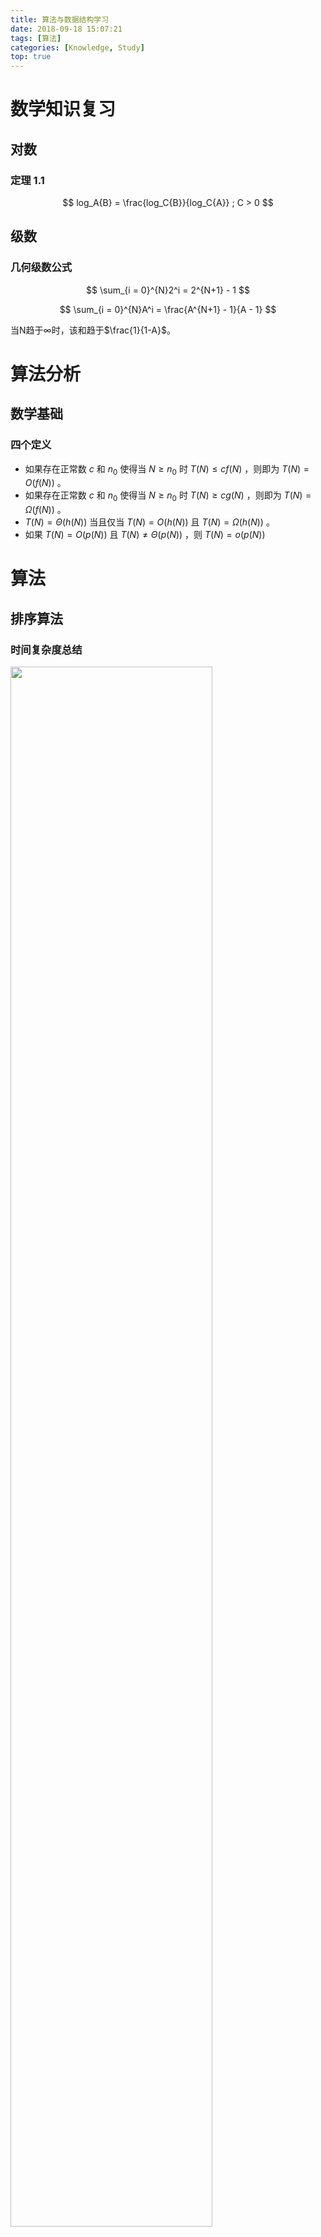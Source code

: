 ```yaml
---
title: 算法与数据结构学习
date: 2018-09-18 15:07:21
tags: [算法]
categories: [Knowledge, Study]
top: true
---
```


# 数学知识复习

## 对数

### 定理 1.1
$$ log_A{B} = \frac{log_C{B}}{log_C{A}} ; C > 0 $$

## 级数

### 几何级数公式

$$ \sum_{i = 0}^{N}2^i = 2^{N+1} - 1 $$

$$ \sum_{i = 0}^{N}A^i = \frac{A^{N+1} - 1}{A - 1} $$

当N趋于$\infty$时，该和趋于$\frac{1}{1-A}$。

# 算法分析

## 数学基础

### 四个定义

- 如果存在正常数 $c$ 和 $n_0$ 使得当 $N \geq n_0$ 时 $T(N) \leq cf(N)$ ，则即为 $T(N) = O(f(N))$ 。
- 如果存在正常数 $c$ 和 $n_0$ 使得当 $N \geq n_0$ 时 $T(N) \geq cg(N)$ ，则即为 $T(N) = \Omega(f(N))$ 。
- $T(N) = \Theta (h(N))$ 当且仅当 $T(N) = O(h(N))$ 且 $T(N) = \Omega(h(N))$ 。
- 如果 $T(N) = O(p(N))$ 且 $T(N) \neq \Theta(p(N))$ ，则 $T(N) = o(p(N))$

# 算法

## 排序算法

### 时间复杂度总结

<img src = "2018_09_26_01.jpg" width = "80%" />

### 插入排序

#### 原理

- 自我理解像扑克牌起牌一样，一张一张插入到已有的序列中

<img src = "2018_09_26_02.gif" width = "80%" />

```c++
    /*
     * @function 用插入排序数组
     * @param data 数组首地址
     * @param length 数组长度
     * @param order 排列顺序：顺序，true；倒序，false
     */
    template<typename T>
    void insertionSort(T *data, int length, bool order = true) {
        T tmp = 0;
        for (int i = 1; i < length; ++i) {
            tmp = data[i];
            int j = 0;
            for (j = i; j > 0 && ((data[j - 1] > tmp) ^ !order); --j) {
                data[j] = data[j - 1];
            }
            data[j] = tmp;
        }
    }
```

#### 定理

- $N$个互异数的数组的平均逆序数是$N(N-1)/4$。
- 通过交换相邻元素进行排序的任何算法平均需要$\Omega(N^2)$时间。

### 希尔排序

- 带间隔的插入排序

<img src = "2018_09_26_03.gif" width = "80%" />

```c++
    /*
     * @function 用希尔增量的希尔排序数组
     * @param data 数组首地址
     * @param length 数组长度
     * @param order 排列顺序：顺序，true；倒序，false
     */
    template<typename T>
    void shellSort(T *data, int length, bool order = true) {
        T tmp = 0;
        for (int increment = length / 2; increment > 0; increment /= 2) {
            for (int i = increment; i < length; ++i) {
                tmp = data[i];
                int j = 0;
                for (j = i; j >= increment && ((data[j - increment] > tmp) ^ !order); j -= increment) {
                    data[j] = data[j - increment];
                }
                data[j] = tmp;
            }
        }
    }
```

#### 定理

- 使用希尔增量时希尔排序的最坏情形的运行时间为$\Theta(N^2)$。
- 使用Hibbard增量的希尔排序的最坏情形运行时间为$\Theta(N^{\frac{3}{2}})$

### 堆排序

-

<img src = "2018_09_26_04.gif" width = "80%" />

## 最短路径算法

### Dijkstra(迪杰斯特拉)算法

Dijkstra(迪杰斯特拉)算法是典型的单源最短路径算法，用于计算一个节点到其他所有节点的最短路径。主要特点是以起始点为中心向外层层扩展，直到扩展到终点为止。

#### 算法描述

<img src = "2019_02_23_08.png" width = "40%">

<img src = "2019_02_23_09.png" width = "80%">

示例，自己写的，没有考虑内存和时间，改了一下，变成有向路径算法。无向路径可以使用上述U集作为while判断，减少循环次数

```c++
    #include "log.hpp"

    #include <iostream>
    #include <memory>
    #include <vector>
    #include <fstream>
    #include <map>

    #define InputFileName "../input.txt"

    using namespace std;

    //按行返回数据
    int readFile(string &input) {
        input = "";
        static ifstream inFile(InputFileName);
        if (!inFile) {
            LOG_ERROR("Failed to open file %s", InputFileName);
            return -1;
        }

        while (!inFile.eof()) {
            char buf[128];
            inFile.getline(buf, 128);
            input = string(buf);
            return 0;
        }

        return -1;
    }

    //将字母转成数字
    int getIndex(char a) {
        switch (a) {
            case 'A':
                return 0;

            case 'B':
                return 1;

            case 'C':
                return 2;

            case 'D':
                return 3;

            case 'E':
                return 4;

            case 'F':
                return 5;

            default:
                return -1;
        }
    }

    //将数字转成字母
    char getChar(int a) {
        switch (a) {
            case 0:
                return 'A';

            case 1:
                return 'B';

            case 2:
                return 'C';

            case 3:
                return 'D';

            case 4:
                return 'E';

            case 5:
                return 'F';

            default:
                return -1;
        }
    }

    int main() {
        //由于已知点数量，第一行废掉
        string inputStr = "";
        if (readFile(inputStr) != 0) {
            LOG_ERROR("Read file error");
            return -1;
        }

        //定义距离矩阵
        int distance[6][6] = {0};
        for (int i = 0; i < 6; ++i) {
            for (int j = 0; j < 6; ++j) {
                //初始化所有距离为-1
                distance[i][j] = -1;
            }
            //自己到自己为0
            distance[i][i] = 0;
        }

        map<char, string> road;
        while (readFile(inputStr) == 0) {
            int a = getIndex(inputStr[0]);      //第一个点
            int b = getIndex(inputStr[2]);      //第二个点
            int c = stoi(inputStr.substr(3));   //距离
            //赋值给距离矩阵
            LOG_INFO("%c--%c: %d", getChar(a), getChar(b), c);
            distance[a][b] = c;
        }

        while (true) {
            bool change = false;
            for (int i = 0; i < 6; ++i) {
                //U集合中A点可到达的点i
                if (distance[0][i] != -1) {
                    //将路径加进去
                    if (road.count(getChar(i)) == 0) {
                        string roadStr = "A";
                        road[getChar(i)] = roadStr + getChar(i);
                    }

                    for (int j = 0; j < 6; ++j) {
                        //筛选出i点可到达的j点
                        if (distance[i][j] != -1) {
                            //A点不可到达j点或者当前已计算的距离大于A从i到达j的距离
                            if (distance[0][j] == -1 ||
                                distance[0][j] > (distance[0][i] + distance[i][j])) {
                                change = true;
                                //更新距离表
                                distance[0][j] = distance[0][i] + distance[i][j];
                                //更新路径表
                                string tmpStr = road[getChar(i)];
                                road[getChar(j)] = tmpStr + getChar(j);
                            }
                        }
                    }
                }
            }

            //一轮没有改变则证明已经计算完毕
            if (!change) {
                break;
            }
        }

        for (int i = 0; i < 6; ++i) {
            for (int j = 0; j < 6; ++j) {
                PRINT("%d\t", distance[i][j]);
            }
            PRINT("\r\n");
        }

        //打印结果
        PRINT("\r\n");
        LOG_INFO("Result:");
        for (int m = 0; m < 6; ++m) {
            LOG_INFO("%c %s: %d", getChar(m), road[getChar(m)].c_str(), distance[0][m]);
        }
    }
```

### Floyd算法

Floyd-Warshall算法（Floyd-Warshall algorithm）是解决任意两点间的最短路径的一种算法，可以正确处理有向图或负权的最短路径问题，同时也被用于计算有向图的传递闭包。Floyd-Warshall算法的时间复杂度为O(N3)，空间复杂度为O(N2)。

#### 算法描述

使用距离矩阵，从第一个顶点开始，计算所有两个点通过1点的路径是否是最短。然后再从第二个顶点开始，同样计算所有两个点的路径是否是最短，直到所有点计算完毕，得到的距离矩阵即为最短路径。

示例

```c++
    #include "log.hpp"

    #include <iostream>
    #include <memory>
    #include <vector>
    #include <fstream>
    #include <map>

    #define InputFileName "../input.txt"

    using namespace std;

    //按行返回数据
    int readFile(string &input) {
        input = "";
        static ifstream inFile(InputFileName);
        if (!inFile) {
            LOG_ERROR("Failed to open file %s", InputFileName);
            return -1;
        }

        while (!inFile.eof()) {
            char buf[128];
            inFile.getline(buf, 128);
            input = string(buf);
            return 0;
        }

        return -1;
    }

    //将字母转成数字
    int getIndex(char a) {
        switch (a) {
            case 'A':
                return 0;

            case 'B':
                return 1;

            case 'C':
                return 2;

            case 'D':
                return 3;

            case 'E':
                return 4;

            case 'F':
                return 5;

            default:
                return -1;
        }
    }

    //将数字转成字母
    char getChar(int a) {
        switch (a) {
            case 0:
                return 'A';

            case 1:
                return 'B';

            case 2:
                return 'C';

            case 3:
                return 'D';

            case 4:
                return 'E';

            case 5:
                return 'F';

            default:
                return -1;
        }
    }

    int main() {
        //由于已知点数量，第一行废掉
        string inputStr = "";
        if (readFile(inputStr) != 0) {
            LOG_ERROR("Read file error");
            return -1;
        }

        //定义距离矩阵
        int distance[6][6] = {0};
        for (int i = 0; i < 6; ++i) {
            for (int j = 0; j < 6; ++j) {
                //初始化所有距离为-1
                distance[i][j] = -1;
            }
            //自己到自己为0
            distance[i][i] = 0;
        }

        map<string, string> road;
        while (readFile(inputStr) == 0) {
            int a = getIndex(inputStr[0]);      //第一个点
            int b = getIndex(inputStr[2]);      //第二个点
            int c = stoi(inputStr.substr(3));   //距离
            //赋值给距离矩阵
            LOG_INFO("%c--%c: %d", getChar(a), getChar(b), c);
            distance[a][b] = c;
            //添加到路由表
            char tmp[2] = {getChar(a), getChar(b)};
            road[tmp] = string(tmp);
        }

        for (int k = 0; k < 6; ++k) {
            for (int i = 0; i < 6; ++i) {
                for (int j = 0; j < 6; ++j) {
                    //添加key
                    char tmp[3] = {getChar(i), getChar(j), 0x00};
                    //防止路径遗漏，补充路由表
                    if (distance[i][j] != -1 && road.count(tmp) == 0) {
                        road[tmp] = tmp;
                    }
                    //可通过k到达i且可通过k到达j
                    if (distance[i][k] != -1 && distance[k][j] != -1) {
                        //ij之间没有通路或者当前计算的最短路径大于通过k到达的距离
                        if (distance[i][j] == -1 ||
                            distance[i][j] > distance[i][k] + distance[k][j]) {
                            distance[i][j] = distance[i][k] + distance[k][j];
                            //更新路由表
                            char tmp1[3] = {getChar(i), getChar(k), 0x00};
                            char tmp2[3] = {getChar(k), getChar(j), 0x00};
                            string tmpRoad = road[tmp1];
                            tmpRoad.pop_back();     //防止重复字母
                            road[tmp] = tmpRoad + road[tmp2];
                        }
                    }
                }
            }
        }

        for (int i = 0; i < 6; ++i) {
            for (int j = 0; j < 6; ++j) {
                PRINT("%d\t", distance[i][j]);
            }
            PRINT("\r\n");
        }

        //打印结果
        PRINT("\r\n");
        LOG_INFO("Result:");
        for (int m = 0; m < 6; ++m) {
            char tmp[3] = {getChar(m), 0x00, 0x00};
            for (int i = 0; i < 6; ++i) {
                tmp[1] = getChar(i);
                LOG_INFO("%c->%c %s: %d", tmp[0], tmp[1], road[tmp].c_str(), distance[m][i]);
            }
        }
    }
```

# 数据结构

## 树

### 遍历

#### 树的深度优先和广度优先遍历

定义树结构

<img src = "2019_02_27_10.png" width = "40%">

##### 深度优先遍历

深度优先遍历（Depth First Search），简称DFS，其原则是，沿着一条路径一直找到最深的那个节点，当没有子节点的时候，返回上一级节点，寻找其另外的子节点，继续向下遍历，没有就向上返回一级，直到所有的节点都被遍历到，每个节点只能访问一次。

###### 算法步骤：

使用栈的数据结构实现

1. 首先将根节点1压入栈中【1】
2. 将1节点弹出，找到1的两个子节点3，2，首先压入3节点，再压入2节点（后压入左节点的话，会先取出左节点，这样就保证了先遍历左节点），2节点再栈的顶部，最先出来【2，3】
3. 弹出2节点，将2节点的两个子节点5，4压入【4，5，3】
4. 弹出4节点，将4的子节点9，8压入【8，9，5，3】
5. 弹出8，8没有子节点，不压入【9，5，3】
6. 弹出9，9没有子节点，不压入【5，3】
7. 弹出5，5有一个节点，压入10，【10，3】
8. 弹出10，10没有节点，不压入【3】
9. 弹出3，压入3的子节点7，6【6，7】
10. 弹出6，没有子节点【7】
11. 弹出7，没有子节点，栈为空【】，算法结束

出栈顺序【1，2，4，8，9，5，10，3，6，7】

```c++
    #include <stack>
    #include <memory>
    #include <vector>

    //树结构
    typedef struct Node {
        int value;
        vector<shared_ptr<Node>> pChild;
        weak_ptr<Node> pParent;
    } Node;

    //深度优先打印节点
    void printNodesDeepFirst(const shared_ptr<Node> &node) {
        stack<shared_ptr<Node>> myStack;
        myStack.push(node);
        while (myStack.size() > 0) {
            shared_ptr<Node> pTmp = myStack.top();
            myStack.pop();
            PRINT("%d ", pTmp->value);

            //由于栈的后进先出特性，需要倒序使左节点先出
            for (int i = pTmp->pChild.size(); i != 0; --i) {
                myStack.push(pTmp->pChild[i - 1]);
            }
        }
        PRINT("\r\n");
    }
```

##### 广度优先遍历

广度优先遍历（Breadth First Search），简称BFS；广度优先遍历的原则就是对每一层的节点依次访问，一层访问结束后，进入下一层，直到最后一个节点，同样的，每个节点都只访问一次。

###### 算法步骤：

使用队列的数据结构实现

1. 节点1，插入队列【1】
2. 取出节点1，插入1的子节点2，3 ，节点2在队列的前端【2，3】
3. 取出节点2，插入2的子节点4，5，节点3在队列的最前端【3，4，5】
4. 取出节点3，插入3的子节点6，7，节点4在队列的最前端【4，5，6，7】
5. 取出节点4，插入3的子节点8，9，节点5在队列的最前端【5，6，7，8，9】
6. 取出节点5，插入5的子节点10，节点6在队列的最前端【6，7，8，9，10】
7. 取出节点6，没有子节点，不插入，节点7在队列的最前端【7，8，9，10】
8. 取出节点7，没有子节点，不插入，节点8在队列的最前端【8，9，10】
9. 取出节点8，没有子节点，不插入，节点9在队列的最前端【9，10】
10. 取出节点9，没有子节点，不插入，节点10在队列的最前端【10】
11. 取出节点10，队列为空，算法结束

我们看一下节点出队的顺序【1，2，3，4，5，6，7，8，9，10】

```c++
    #include <queue>
    #include <memory>
    #include <vector>

    //树结构
    typedef struct Node {
        int value;
        vector<shared_ptr<Node>> pChild;
        weak_ptr<Node> pParent;
    } Node;

    //广度优先打印节点
    void printNodesWidthFirst(const shared_ptr<Node> &node) {
        queue<shared_ptr<Node>> myQueue;
        myQueue.push(node);
        while (myQueue.size() > 0) {
            shared_ptr<Node> pTmp = myQueue.front();
            myQueue.pop();
            PRINT("%d ", pTmp->value);

            for (auto tmp : pTmp->pChild) {
                myQueue.push(tmp);
            }
        }
        PRINT("\r\n");
    }
```

#### 二叉树前中后序遍历

- 前序遍历指先访问根，然后访问子树的遍历方式

<img src = "2019_02_22_05.png" width = "40%">

```C
    void in_order_traversal(TreeNode *root) {
        // Do Something with root
        if (root->lchild != NULL)
            in_order_traversal(root->lchild);
        if (root->rchild != NULL)
            in_order_traversal(root->rchild);
    }
```

- 中序遍历指先访问左（右）子树，然后访问根，最后访问右（左）子树的遍历方式

<img src = "2019_02_22_06.png" width = "40%">

```C
    void in_order_traversal(TreeNode *root) {
        if (root->lchild != NULL)
            in_order_traversal(root->lchild);
        // Do Something with root
        if (root->rchild != NULL)
            in_order_traversal(root->rchild);
    }
```

- 后序遍历指先访问子树，然后访问根的遍历方式

<img src = "2019_02_22_07.png" width = "40%">

```C
    void in_order_traversal(TreeNode *root) {
        if (root->lchild != NULL)
            in_order_traversal(root->lchild);
        if (root->rchild != NULL)
            in_order_traversal(root->rchild);
        // Do Something with root
    }
```

### 二叉搜索树

二叉查找树（Binary Search Tree），（又：二叉搜索树，二叉排序树）它或者是一棵空树，或者是具有下列性质的二叉树：
**若它的左子树不空，则左子树上所有结点的值均小于它的根结点的值； 若它的右子树不空，则右子树上所有结点的值均大于它的根结点的值；**
它的左、右子树也分别为二叉排序树。

#### 原理

二叉排序树的查找过程和次优二叉树类似，通常采取二叉链表作为二叉排序树的存储结构。**中序遍历**二叉排序树可得到一个关键字的有序序列，一个无序序列可以通过构造一棵二叉排序树变成一个有序序列，构造树的过程即为对无序序列进行排序的过程。每次插入的新的结点都是二叉排序树上新的叶子结点，在进行插入操作时，不必移动其它结点，只需改动某个结点的指针，由空变为非空即可。搜索,插入,删除的复杂度等于树高，O(log(n)).